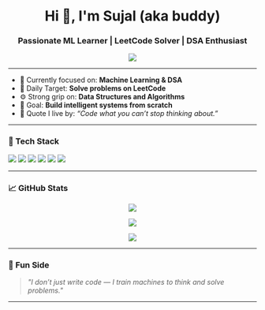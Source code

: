 <h1 align="center">Hi 👋, I'm Sujal (aka buddy)</h1>
<h3 align="center">Passionate ML Learner | LeetCode Solver | DSA Enthusiast</h3>

<p align="center">
  <img src="https://readme-typing-svg.herokuapp.com?font=Fira+Code&size=22&pause=1000&center=true&width=435&lines=Machine+Learning+Explorer+🤖;Data+Structures+%26+Algorithms+🔥;Solving+LeetCode+1+question+at+a+time!;" />
</p>

---

- 🧠 Currently focused on: **Machine Learning & DSA**
- 🏹 Daily Target: **Solve problems on LeetCode**
- ⚙️ Strong grip on: **Data Structures and Algorithms**
- 💭 Goal: **Build intelligent systems from scratch**
- 🎯 Quote I live by: *“Code what you can’t stop thinking about.”*

---

### 🚀 Tech Stack

<p>
  <img src="https://img.shields.io/badge/C++-00599C?style=for-the-badge&logo=cplusplus&logoColor=white"/>
  <img src="https://img.shields.io/badge/Python-3776AB?style=for-the-badge&logo=python&logoColor=white"/>
  <img src="https://img.shields.io/badge/NumPy-013243?style=for-the-badge&logo=numpy&logoColor=white"/>
  <img src="https://img.shields.io/badge/Pandas-150458?style=for-the-badge&logo=pandas&logoColor=white"/>
  <img src="https://img.shields.io/badge/scikit--learn-F7931E?style=for-the-badge&logo=scikit-learn&logoColor=white"/>
  <img src="https://img.shields.io/badge/GitHub-181717?style=for-the-badge&logo=github&logoColor=white"/>
</p>

---

### 📈 GitHub Stats

<p align="center">
  <img src="https://github-readme-stats.vercel.app/api?username=yourusername&show_icons=true&theme=tokyonight" />
</p>
<p align="center">
  <img src="https://github-readme-streak-stats.herokuapp.com/?user=yourusername&theme=tokyonight" />
</p>
<p align="center">
  <img src="https://github-readme-stats.vercel.app/api/top-langs/?username=yourusername&layout=compact&theme=tokyonight" />
</p>

---

### 🧠 Fun Side

> *"I don’t just write code — I train machines to think and solve problems."*

---

